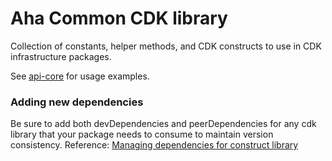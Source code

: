 # Aha Common CDK library

Collection of constants, helper methods, and CDK constructs to use in CDK infrastructure packages.

See [api-core](https://github.com/EarnAha/api-core/) for usage examples.

### Adding new dependencies
Be sure to add both devDependencies and peerDependencies for any cdk library that your package needs to consume to maintain version consistency.
Reference: [Managing dependencies for construct library](https://tinyurl.com/manage-construct-dependencies)

